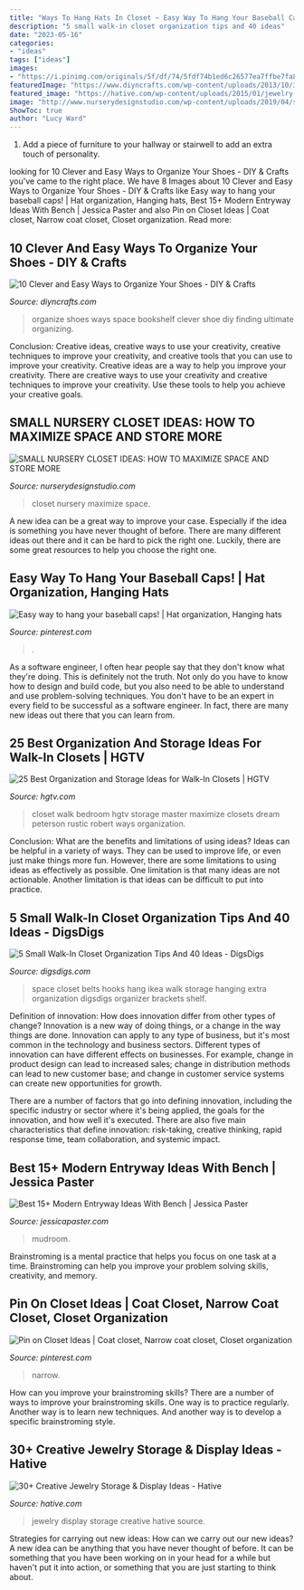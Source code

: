 ```yaml
---
title: "Ways To Hang Hats In Closet ~ Easy Way To Hang Your Baseball Caps!"
description: "5 small walk-in closet organization tips and 40 ideas"
date: "2023-05-16"
categories:
- "ideas"
tags: ["ideas"]
images:
- "https://i.pinimg.com/originals/5f/df/74/5fdf74b1ed6c26577ea7ffbe7fa8d739.jpg"
featuredImage: "https://www.diyncrafts.com/wp-content/uploads/2013/10/3-shoe-organizing-inspiration.jpg"
featured_image: "https://hative.com/wp-content/uploads/2015/01/jewelry-storage-display-ideas/30-jewelry-storage-display-ideas.jpg"
image: "http://www.nurserydesignstudio.com/wp-content/uploads/2019/04/small-nursery-closet-ideas-2.jpg"
ShowToc: true
author: "Lucy Ward"
---
```



1. Add a piece of furniture to your hallway or stairwell to add an extra touch of personality.

	

		
looking for 10 Clever and Easy Ways to Organize Your Shoes - DIY &amp; Crafts you've came to the right place. We have 8 Images about 10 Clever and Easy Ways to Organize Your Shoes - DIY &amp; Crafts like Easy way to hang your baseball caps! | Hat organization, Hanging hats, Best 15+ Modern Entryway Ideas With Bench | Jessica Paster and also Pin on Closet Ideas | Coat closet, Narrow coat closet, Closet organization. Read more:
		
    
## 10 Clever And Easy Ways To Organize Your Shoes - DIY &amp; Crafts

<img loading=lazy src="https://www.diyncrafts.com/wp-content/uploads/2013/10/3-shoe-organizing-inspiration.jpg" onerror="this.onerror=null;this.src='https://tse2.mm.bing.net/th?id=OIP.24X5TaWO2UdYStd800jAtwHaKE&amp;pid=15.1';" alt="10 Clever and Easy Ways to Organize Your Shoes - DIY &amp; Crafts">

_Source: diyncrafts.com_

>organize shoes ways space bookshelf clever shoe diy finding ultimate organizing. 

	

Conclusion: Creative ideas, creative ways to use your creativity, creative techniques to improve your creativity, and creative tools that you can use to improve your creativity.
Creative ideas are a way to help you improve your creativity. There are creative ways to use your creativity and creative techniques to improve your creativity. Use these tools to help you achieve your creative goals.

    
## SMALL NURSERY CLOSET IDEAS: HOW TO MAXIMIZE SPACE AND STORE MORE

<img loading=lazy src="http://www.nurserydesignstudio.com/wp-content/uploads/2019/04/small-nursery-closet-ideas-2.jpg" onerror="this.onerror=null;this.src='https://tse4.mm.bing.net/th?id=OIP.x-HLCJzpCQeAQybDbqhMfQHaKH&amp;pid=15.1';" alt="SMALL NURSERY CLOSET IDEAS: HOW TO MAXIMIZE SPACE AND STORE MORE">

_Source: nurserydesignstudio.com_

>closet nursery maximize space. 

	

A new idea can be a great way to improve your case. Especially if the idea is something you have never thought of before. There are many different ideas out there and it can be hard to pick the right one. Luckily, there are some great resources to help you choose the right one.

    
## Easy Way To Hang Your Baseball Caps! | Hat Organization, Hanging Hats

<img loading=lazy src="https://i.pinimg.com/originals/7a/95/54/7a9554d30bdabe69064b878185dadbff.jpg" onerror="this.onerror=null;this.src='https://tse4.mm.bing.net/th?id=OIP.EjGb0cAdBuv475-oI0yisQHaJ4&amp;pid=15.1';" alt="Easy way to hang your baseball caps! | Hat organization, Hanging hats">

_Source: pinterest.com_

>. 

	

As a software engineer, I often hear people say that they don't know what they're doing. This is definitely not the truth. Not only do you have to know how to design and build code, but you also need to be able to understand and use problem-solving techniques. You don't have to be an expert in every field to be successful as a software engineer. In fact, there are many new ideas out there that you can learn from.

    
## 25 Best Organization And Storage Ideas For Walk-In Closets | HGTV

<img loading=lazy src="https://hgtvhome.sndimg.com/content/dam/images/hgtv/fullset/2017/10/19/1/dh2018_master-bedroom-30-closet-wide-KB2A2752_h.jpg.rend.hgtvcom.966.644.suffix/1510589525447.jpeg" onerror="this.onerror=null;this.src='https://tse1.mm.bing.net/th?id=OIP.K0cnASLCGY1rBbJzwLP7pAHaE8&amp;pid=15.1';" alt="25 Best Organization and Storage Ideas for Walk-In Closets | HGTV">

_Source: hgtv.com_

>closet walk bedroom hgtv storage master maximize closets dream peterson rustic robert ways organization. 

	

Conclusion: What are the benefits and limitations of using ideas?
Ideas can be helpful in a variety of ways. They can be used to improve life, or even just make things more fun. However, there are some limitations to using ideas as effectively as possible. One limitation is that many ideas are not actionable. Another limitation is that ideas can be difficult to put into practice.

    
## 5 Small Walk-In Closet Organization Tips And 40 Ideas - DigsDigs

<img loading=lazy src="https://www.digsdigs.com/photos/2016/10/17-hang-your-belts-and-sashes-on-S-shaped-hooks-to-squeeze-some-extra-storage-space.jpg" onerror="this.onerror=null;this.src='https://tse4.mm.bing.net/th?id=OIP.lTVmMfkCBpSihKLt_vi7TgHaJ4&amp;pid=15.1';" alt="5 Small Walk-In Closet Organization Tips And 40 Ideas - DigsDigs">

_Source: digsdigs.com_

>space closet belts hooks hang ikea walk storage hanging extra organization digsdigs organizer brackets shelf. 

	

Definition of innovation: How does innovation differ from other types of change?
Innovation is a new way of doing things, or a change in the way things are done. Innovation can apply to any type of business, but it's most common in the technology and business sectors.
Different types of innovation can have different effects on businesses. For example, change in product design can lead to increased sales; change in distribution methods can lead to new customer base; and change in customer service systems can create new opportunities for growth.

There are a number of factors that go into defining innovation, including the specific industry or sector where it's being applied, the goals for the innovation, and how well it's executed. There are also five main characteristics that define innovation: risk-taking, creative thinking, rapid response time, team collaboration, and systemic impact.

    
## Best 15+ Modern Entryway Ideas With Bench | Jessica Paster

<img loading=lazy src="http://jessicapaster.com/wp-content/uploads/2018/05/Entryway-Storage-4.jpg" onerror="this.onerror=null;this.src='https://tse2.mm.bing.net/th?id=OIP.ltQlGJpbV_3hD1mHI_lzVgHaJ4&amp;pid=15.1';" alt="Best 15+ Modern Entryway Ideas With Bench | Jessica Paster">

_Source: jessicapaster.com_

>mudroom. 

	

Brainstroming is a mental practice that helps you focus on one task at a time. Brainstroming can help you improve your problem solving skills, creativity, and memory.

    
## Pin On Closet Ideas | Coat Closet, Narrow Coat Closet, Closet Organization

<img loading=lazy src="https://i.pinimg.com/originals/5f/df/74/5fdf74b1ed6c26577ea7ffbe7fa8d739.jpg" onerror="this.onerror=null;this.src='https://tse1.mm.bing.net/th?id=OIP.UuoG1w26UlagDRgRa0HJQQAAAA&amp;pid=15.1';" alt="Pin on Closet Ideas | Coat closet, Narrow coat closet, Closet organization">

_Source: pinterest.com_

>narrow. 

	

How can you improve your brainstroming skills?
There are a number of ways to improve your brainstroming skills. One way is to practice regularly. Another way is to learn new techniques. And another way is to develop a specific brainstroming style.

    
## 30+ Creative Jewelry Storage &amp; Display Ideas - Hative

<img loading=lazy src="https://hative.com/wp-content/uploads/2015/01/jewelry-storage-display-ideas/30-jewelry-storage-display-ideas.jpg" onerror="this.onerror=null;this.src='https://tse2.mm.bing.net/th?id=OIP.Ee2tB68ClzKe_VojE5K0LwHaE1&amp;pid=15.1';" alt="30+ Creative Jewelry Storage &amp; Display Ideas - Hative">

_Source: hative.com_

>jewelry display storage creative hative source. 

	

Strategies for carrying out new ideas: How can we carry out our new ideas?
A new idea can be anything that you have never thought of before. It can be something that you have been working on in your head for a while but haven't put it into action, or something that you are just starting to think about.

